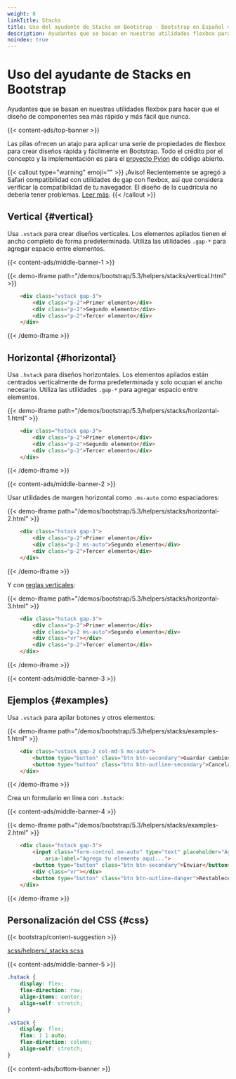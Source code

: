 ```yaml
---
weight: 8
linkTitle: Stacks
title: Uso del ayudante de Stacks en Bootstrap · Bootstrap en Español v5.3
description: Ayudantes que se basan en nuestras utilidades flexbox para hacer que el diseño de componentes sea más rápido y más fácil que nunca.
noindex: true
---
```


# Uso del ayudante de Stacks en Bootstrap

Ayudantes que se basan en nuestras utilidades flexbox para hacer que el diseño de componentes sea más rápido y más fácil que nunca.

{{< content-ads/top-banner >}}

Las pilas ofrecen un atajo para aplicar una serie de propiedades de flexbox para crear diseños rápida y fácilmente en Bootstrap. Todo el crédito por el concepto y la implementación es para el [proyecto Pylon](https://almonk.github.io/pylon) de código abierto.

{{< callout type="warning" emoji="" >}}
¡Aviso! Recientemente se agregó a Safari compatibilidad con utilidades de gap con flexbox, así que considera verificar la compatibilidad de tu navegador. El diseño de la cuadrícula no debería tener problemas. [Leer más](https://caniuse.com/flexbox-gap).
{{< /callout >}}

Vertical {#vertical}
---------------------

Usa `.vstack` para crear diseños verticales. Los elementos apilados tienen el ancho completo de forma predeterminada. Utiliza las utilidades `.gap-*` para agregar espacio entre elementos.

{{< content-ads/middle-banner-1 >}}

{{< demo-iframe path="/demos/bootstrap/5.3/helpers/stacks/vertical.html" >}}
```html {filename="HTML"}
    <div class="vstack gap-3">
        <div class="p-2">Primer elemento</div>
        <div class="p-2">Segundo elemento</div>
        <div class="p-2">Tercer elemento</div>
    </div>
```
{{< /demo-iframe >}}

Horizontal {#horizontal}
-------------------------

Usa `.hstack` para diseños horizontales. Los elementos apilados están centrados verticalmente de forma predeterminada y solo ocupan el ancho necesario. Utiliza las utilidades `.gap-*` para agregar espacio entre elementos.

{{< demo-iframe path="/demos/bootstrap/5.3/helpers/stacks/horizontal-1.html" >}}
```html {filename="HTML"}
    <div class="hstack gap-3">
        <div class="p-2">Primer elemento</div>
        <div class="p-2">Segundo elemento</div>
        <div class="p-2">Tercer elemento</div>
    </div>
```
{{< /demo-iframe >}}

{{< content-ads/middle-banner-2 >}}

Usar utilidades de margen horizontal como `.ms-auto` como espaciadores:

{{< demo-iframe path="/demos/bootstrap/5.3/helpers/stacks/horizontal-2.html" >}}
```html {filename="HTML"}
    <div class="hstack gap-3">
        <div class="p-2">Primer elemento</div>
        <div class="p-2 ms-auto">Segundo elemento</div>
        <div class="p-2">Tercer elemento</div>
    </div>
```
{{< /demo-iframe >}}

Y con [reglas verticales](/bootstrap/5.3/helpers/vertical-rule):

{{< demo-iframe path="/demos/bootstrap/5.3/helpers/stacks/horizontal-3.html" >}}
```html {filename="HTML"}
    <div class="hstack gap-3">
        <div class="p-2">Primer elemento</div>
        <div class="p-2 ms-auto">Segundo elemento</div>
        <div class="vr"></div>
        <div class="p-2">Tercer elemento</div>
    </div>
```
{{< /demo-iframe >}}

{{< content-ads/middle-banner-3 >}}

Ejemplos {#examples}
---------------------

Usa `.vstack` para apilar botones y otros elementos:

{{< demo-iframe path="/demos/bootstrap/5.3/helpers/stacks/examples-1.html" >}}
```html {filename="HTML"}
    <div class="vstack gap-2 col-md-5 mx-auto">
        <button type="button" class="btn btn-secondary">Guardar cambios</button>
        <button type="button" class="btn btn-outline-secondary">Cancelar</button>
    </div>
```
{{< /demo-iframe >}}

Crea un formulario en línea con `.hstack`:

{{< content-ads/middle-banner-4 >}}

{{< demo-iframe path="/demos/bootstrap/5.3/helpers/stacks/examples-2.html" >}}
```html {filename="HTML"}
    <div class="hstack gap-3">
        <input class="form-control me-auto" type="text" placeholder="Agrega tu elemento aquí..."
            aria-label="Agrega tu elemento aquí...">
        <button type="button" class="btn btn-secondary">Enviar</button>
        <div class="vr"></div>
        <button type="button" class="btn btn-outline-danger">Restablecer</button>
    </div>
```
{{< /demo-iframe >}}

Personalización del CSS {#css}
-----------

{{< bootstrap/content-suggestion >}}

[scss/helpers/_stacks.scss](https://github.com/twbs/bootstrap/blob/v5.3.2/scss/helpers/_stacks.scss)

{{< content-ads/middle-banner-5 >}}

```scss {filename="scss/helpers/_stacks.scss"}
.hstack {
    display: flex;
    flex-direction: row;
    align-items: center;
    align-self: stretch;
}

.vstack {
    display: flex;
    flex: 1 1 auto;
    flex-direction: column;
    align-self: stretch;
}
```

{{< content-ads/bottom-banner >}}
